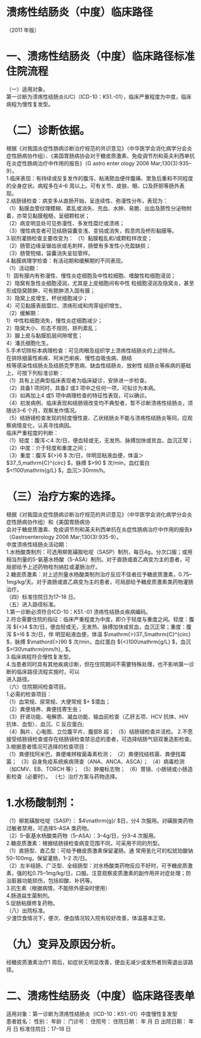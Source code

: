 # 溃疡性结肠炎（中度）临床路径  
（2011 年版）  
# 一、溃疡性结肠炎（中度）临床路径标准住院流程  
（一）适用对象。  
第一诊断为溃疡性结肠炎(UC)（ICD-10：K51.-01），临床严重程度为中度，临床病程为慢性复发型。  
# （二）诊断依据。  
根据《对我国炎症性肠病诊断治疗规范的共识意见》（中华医学会消化病学分会炎症性肠病协作组）、《美国胃肠病协会对于糖皮质激素、免疫调节剂和英夫利西单抗在炎症性肠病治疗中作用的报告》（G astro enter ology 2006 Mar;130(3):935–9）。  
1.临床表现：有持续或反复发作的腹泻、粘液脓血便伴腹痛、里急后重和不同程度的全身症状。病程多在4–6 周以上。可有关节、皮肤、眼、口及肝胆等肠外表现。  
2.结肠镜检查：病变多从直肠开始，呈连续性、弥漫性分布，表现为：  
（1）黏膜血管纹理模糊、紊乱或消失、充血、水肿、易脆、出血及脓性分泌物附着，亦常见黏膜粗糙，呈细颗粒状；  
（2）病变明显处可见弥漫性、多发性糜烂或溃疡；  
（3）慢性病变者可见结肠袋囊变浅、变钝或消失，假息肉及桥形黏膜等。  
3.钡剂灌肠检查主要改变为： （1）黏膜粗乱和/或颗粒样改变；  
（2）肠管边缘呈锯齿状或毛刺样，肠壁有多发性小充盈缺损；  
（3）肠管短缩，袋囊消失呈铅管样。  
4.黏膜病理学检查：有活动期和缓解期的不同表现。  
（1）活动期：  
1）固有膜内有弥漫性、慢性炎症细胞及中性粒细胞、嗜酸性粒细胞浸润；  
2）隐窝有急性炎细胞浸润，尤其是上皮细胞间有中性 粒细胞浸润及隐窝炎，甚至形成隐窝脓肿，可有脓肿溃入固有膜；  
3）隐窝上皮增生，杯状细胞减少；  
4）可见黏膜表层糜烂、溃疡形成和肉芽组织增生。  
（2）缓解期：  
1）中性粒细胞消失，慢性炎症细胞减少；  
2）隐窝大小、形态不规则，排列紊乱；  
3）腺上皮与黏膜肌层间隙增宽；  
4）潘氏细胞化生。  
5.手术切除标本病理检查：可见肉眼及组织学上溃疡性结肠炎的上述特点。  
在排除细菌性痢疾、阿米巴痢疾、慢性血吸虫病、肠结  
核等感染性结肠炎及结肠克罗恩病、缺血性结肠炎、放射性 结肠炎等疾病的基础上，可按下列标准诊断：  
（1）具有上述典型临床表现者为临床疑诊，安排进一步检查。  
（2）具备1 项同时，具备2 或3 项中之任何一项，可拟诊为本病。  
（3）如再加上4 或5 项中病理检查的特征性表现，可以确诊。  
（4）初发病例、临床表现和结肠镜改变均不典型者，暂不诊断溃疡性结肠炎，须随访3–6 个月，观察发作情况。  
（5）结肠镜检查发现的轻度慢性直、乙状结肠炎不能与溃疡性结肠炎等同，应观察病情变化，认真寻找病因。  
临床严重程度的判断：  
（1）轻度：腹泻＜4 次/日，便血轻或无，无发热、脉搏加快或贫血，血沉正常；  
（2）中度：介于轻度和重度之间；  
（3）重度：腹泻 ${>}6 $ 次/日，伴明显粘液血便，体温＞ $37.\,5\,mathrm{C}^{circ} $，脉搏 $>90 $ 次/min，血红蛋白 $<\!100\mathrm{g/L} $，血沉＞30mm/h。  
# （三）治疗方案的选择。  
根据《对我国炎症性肠病诊断治疗规范的共识意见》（中华医学会消化病学分会炎症性肠病协作组）和《美国胃肠病协  
会对于糖皮质激素、免疫调节剂和英夫利西单抗在炎症性肠病治疗中作用的报告》（Gastroenterology 2006 Mar;130(3):935-9）。  
中度溃疡性结肠炎活动期：  
1.水杨酸类制剂：可选用柳氮磺胺吡啶（SASP）制剂，每日4g，分次口服；或用相当剂量的5-氨基水杨酸（5-ASA）制剂。对于直肠或直乙病变为主的患者，可局部给予上述药物栓剂纳肛或灌肠治疗。  
2.糖皮质激素：对上述剂量水杨酸类制剂治疗反应不佳者应予糖皮质激素，0.75–1mg/kg/天。对于直肠或直乙病变为主的患者，可局部给予糖皮质激素类药物灌肠治疗。  
（四）标准住院日为17–18 日。  
（五）进入路径标准。  
1.第一诊断必须符合ICD-10：K51.-01 溃疡性结肠炎疾病编码。  
2.符合需要住院的指征：临床严重程度为中度，即介于轻度与重度之间。轻度：腹泻 ${<}4 $次/日，便血轻或无，无发热、脉搏加快或贫血，血沉正常；重度：腹泻 $>\!6 $  次/日，伴 明显粘液血便，体温 $\mathrm{>}37.\,5mathrm{C}^{circ} $，脉搏 $\mathord{>}90 $ 次/min，血红蛋白 ${<}100\mathrm{g/L} $，血沉 $>\!30\mathrm{mm/h}\,. $。  
3.临床病程符合慢性复发型。  
4.当患者同时具有其他疾病诊断，但在住院期间不需要特殊处理，也不影响第一诊断的临床路径流程实施时，可以  
进入路径。  
（六）住院期间检查项目。  
1.必需的检查项目：  
（1）血常规、尿常规、大便常规 $+ $潜血；  
（2）粪便培养、粪便找寄生虫；  
（3）肝肾功能、电解质、凝血功能、输血前检查（乙肝五项、HCV 抗体、HIV 抗体、血型）、血沉、C 反应蛋白;  
（4）胸片、心电图、立位腹平片、腹部B 超； （5）结肠镜检查并活检。 2.不愿接受结肠镜检查或存在结肠镜检查禁忌症的患者，可选择结肠气钡双重造影检查。  
3.根据患者情况可选择的检查项目：  
（1）粪便找阿米巴，粪便难辨梭菌毒素检测； （2）粪便找结核菌、粪便找霉菌； （3）自身免疫系统疾病筛查（ANA、ANCA、ASCA）； （4）病毒检测（如CMV、EB、TORCH 等）； （5）肿瘤标志物； （6）胃镜、小肠镜或小肠造影检查（必要时）。 （七）治疗方案与药物选择。  
# 1.水杨酸制剂：  
（1）柳氮磺胺吡啶（SASP）： $4\mathrm{g}/ $日，分4 次服用。对磺胺类药物过敏者禁用，可选择5–ASA 类药物。  
（2）5–氨基水杨酸类药物（5–ASA）：3–4g/日，分3–4 次服用。  
2.糖皮质激素：根据结肠镜检查病变范围不同，可采用不同的剂型。  
（1）直肠型、直乙型：可给予糖皮质激素保留灌肠。通 常用氢化可的松琥珀酸钠50–100mg，保留灌肠，1–2 次/日。  
（2）左半结肠、广泛型、全结肠型：对水杨酸类药物反应不好时，可予糖皮质激素，强的松0.75–1mg/kg/日，口服。注意观察皮质激素的副作用并对症处理；防治脏器功能损伤，包括抑酸、补钙等。  
3.抗生素（根据病情，不能除外感染时使用）  
4.肠道益生菌制剂。  
5.促肠粘膜修复药物。  
（八）出院标准。  
少渣饮食情况下，便次、便血情况较入院有较好改善，体温基本正常。  
# （九）变异及原因分析。  
经糖皮质激素治疗1 周后，如症状无明显改善，便血无减少或发热者则需退出该路径。  
# 二、溃疡性结肠炎（中度）临床路径表单  
适用对象：第一诊断为溃疡性结肠炎（ICD-10：K51.-01）中度慢性复发型  
患者姓名：           性别：       年龄：      门诊号：         住院号：              住院日期：     年    月   日 出院日期：     年    月    日 标准住院日：17–18 日  
